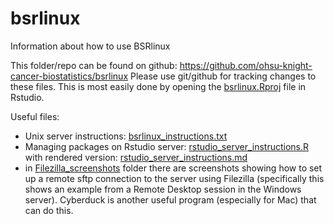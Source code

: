 # bsrlinux
Information about how to use BSRlinux

This folder/repo can be found on github: https://github.com/ohsu-knight-cancer-biostatistics/bsrlinux
Please use git/github for tracking changes to these files. This is most easily done by opening the [bsrlinux.Rproj](bsrlinux.Rproj) file in Rstudio.

Useful files:

- Unix server instructions: [bsrlinux_instructions.txt](bsrlinux_instructions.txt)
- Managing packages on Rstudio server: [rstudio_server_instructions.R](rstudio_server_instructions.R)
with rendered version: [rstudio_server_instructions.md](rstudio_server_instructions.md)
- in [Filezilla_screenshots](Filezilla_screenshots/) folder there are screenshots showing how to set up a remote sftp connection to the server using Filezilla (specifically this shows an example from a Remote Desktop session in the Windows server). Cyberduck is another useful program (especially for Mac) that can do this.